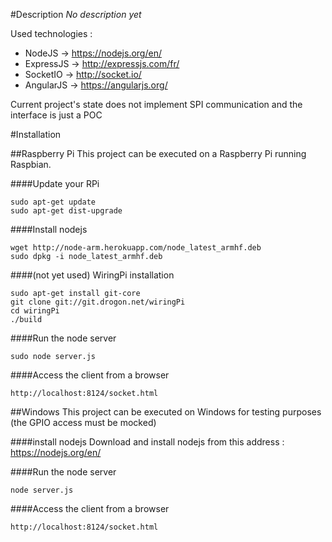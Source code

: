 #Description
*No description yet*

Used technologies :
* NodeJS -> https://nodejs.org/en/ 
* ExpressJS -> http://expressjs.com/fr/
* SocketIO -> http://socket.io/
* AngularJS -> https://angularjs.org/

Current project's state does not implement SPI communication and the interface is just a POC

#Installation

##Raspberry Pi
This project can be executed on a Raspberry Pi running Raspbian.

####Update your RPi
```
sudo apt-get update
sudo apt-get dist-upgrade
```

####Install nodejs
```
wget http://node-arm.herokuapp.com/node_latest_armhf.deb 
sudo dpkg -i node_latest_armhf.deb
```

####(not yet used) WiringPi installation
```
sudo apt-get install git-core
git clone git://git.drogon.net/wiringPi
cd wiringPi
./build
```

####Run the node server
```
sudo node server.js
```

####Access the client from a browser
```
http://localhost:8124/socket.html
```

##Windows
This project can be executed on Windows for testing purposes (the GPIO access must be mocked)

####install nodejs
Download and install nodejs from this address : https://nodejs.org/en/

####Run the node server
```
node server.js
```

####Access the client from a browser
```
http://localhost:8124/socket.html
```